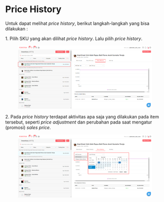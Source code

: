 # Price History

Untuk dapat melihat _price history_, berikut langkah-langkah yang bisa dilakukan :&#x20;

1\. Pilih SKU yang akan dilihat _price history_. Lalu pilih _price history_.

<figure><img src="../../.gitbook/assets/image (61).png" alt=""><figcaption></figcaption></figure>

2\. Pada _price history_ terdapat aktivitas apa saja yang dilakukan pada item tersebut, seperti _price adjustment_ dan perubahan pada saat mengatur (promosi) _sales price_.

<figure><img src="../../.gitbook/assets/image (50).png" alt=""><figcaption></figcaption></figure>
